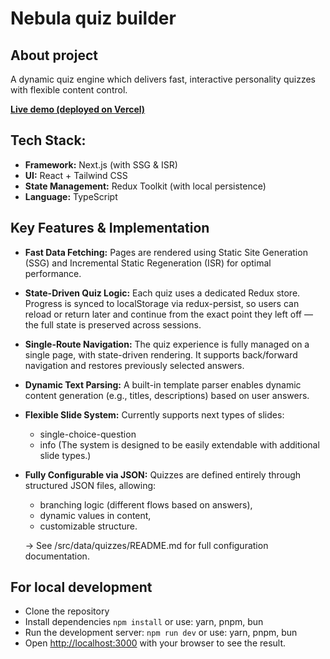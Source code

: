 # Nebula quiz builder

## About project
A dynamic quiz engine which delivers fast, interactive personality quizzes with flexible content control.

**[Live demo (deployed on Vercel)](https://nebula-test-quiz.vercel.app/)**

## Tech Stack:
- **Framework:** Next.js (with SSG & ISR)
- **UI:** React + Tailwind CSS
- **State Management:** Redux Toolkit (with local persistence)
- **Language:** TypeScript

## Key Features & Implementation
- **Fast Data Fetching:** Pages are rendered using Static Site Generation (SSG) and Incremental Static Regeneration (ISR) for optimal performance.
- **State-Driven Quiz Logic:** Each quiz uses a dedicated Redux store. Progress is synced to localStorage via redux-persist, so users can reload or return later and continue from the exact point they left off — the full state is preserved across sessions.
- **Single-Route Navigation:** The quiz experience is fully managed on a single page, with state-driven rendering. It supports back/forward navigation and restores previously selected answers.
- **Dynamic Text Parsing:** A built-in template parser enables dynamic content generation (e.g., titles, descriptions) based on user answers.
- **Flexible Slide System:** Currently supports next types of slides:
  - single-choice-question
  - info
  (The system is designed to be easily extendable with additional slide types.)
- **Fully Configurable via JSON:** Quizzes are defined entirely through structured JSON files, allowing:
  - branching logic (different flows based on answers),
  - dynamic values in content,
  - customizable structure.
  
  → See /src/data/quizzes/README.md for full configuration documentation.

## For local development
- Clone the repository
- Install dependencies
    `npm install` or use: yarn, pnpm, bun
- Run the development server:
    `npm run dev` or use: yarn, pnpm, bun
- Open [http://localhost:3000](http://localhost:3000) with your browser to see the result.
